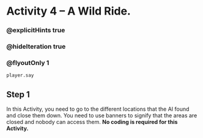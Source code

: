 # Activity 4 – A Wild Ride.

### @explicitHints true
### @hideIteration true 
### @flyoutOnly 1
```python
player.say
```

## Step 1
In this Activity, you need to go to the different locations that the AI found and close them down. 
You need to use banners to signify that the areas are closed and nobody can access them. **No coding is required for this Activity.** 
